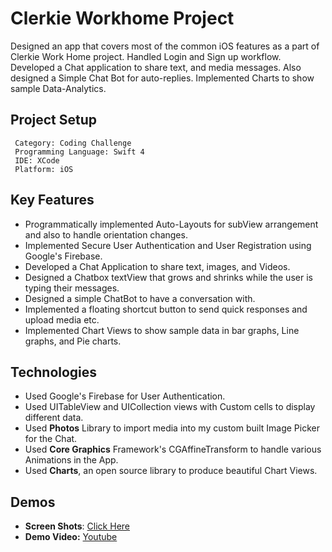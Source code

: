 # Clerkie Workhome Project

Designed an app that covers most of the common iOS features as a part of Clerkie Work Home project. 
Handled Login and Sign up workflow. Developed a Chat application to share text, and media messages.
Also designed a Simple Chat Bot for auto-replies. Implemented Charts to show sample Data-Analytics.

## Project Setup
```
 Category: Coding Challenge
 Programming Language: Swift 4
 IDE: XCode
 Platform: iOS
 ```

## Key Features
* Programmatically implemented Auto-Layouts for subView arrangement and also to handle orientation changes.
* Implemented Secure User Authentication and User Registration using Google's Firebase.
* Developed a Chat Application to share text, images, and Videos.
* Designed a Chatbox textView that grows and shrinks while the user is typing their messages.
* Designed a simple ChatBot to have a conversation with.
* Implemented a floating shortcut button to send quick responses and upload media etc.
* Implemented Chart Views to show sample data in bar graphs, Line graphs, and Pie charts.


## Technologies
* Used Google's Firebase for User Authentication.
* Used UITableView and UICollection views with Custom cells to display different data.
* Used **Photos** Library to import media into my custom built Image Picker for the Chat.
* Used **Core Graphics** Framework's CGAffineTransform to handle various Animations in the App.
* Used **Charts**, an open source library to produce beautiful Chart Views.


## Demos
* **Screen Shots**: [Click Here](https://github.com/ramsricharan/Clerkie-Workhome-Project/tree/master/Clerkie%20App/App%20Demo/Screenshots)
* **Demo Video:** [Youtube](https://youtu.be/uErzVp--fXQ)

